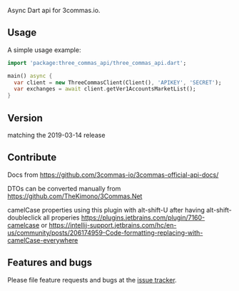 Async Dart api for 3commas.io.

## Usage

A simple usage example:

```dart
import 'package:three_commas_api/three_commas_api.dart';

main() async {
  var client = new ThreeCommasClient(Client(), 'APIKEY', 'SECRET');
  var exchanges = await client.getVer1AccountsMarketList();
}
```

## Version

matching the 2019-03-14 release

## Contribute

Docs from https://github.com/3commas-io/3commas-official-api-docs/

DTOs can be converted manually from https://github.com/TheKimono/3Commas.Net

camelCase properties using this plugin with alt-shift-U after having alt-shift-doubleclick all properies
    https://plugins.jetbrains.com/plugin/7160-camelcase
or
    https://intellij-support.jetbrains.com/hc/en-us/community/posts/206174959-Code-formatting-replacing-with-camelCase-everywhere

## Features and bugs

Please file feature requests and bugs at the [issue tracker][tracker].

[tracker]: https://github.com/benoitjadinon/three_commas_api/issues
